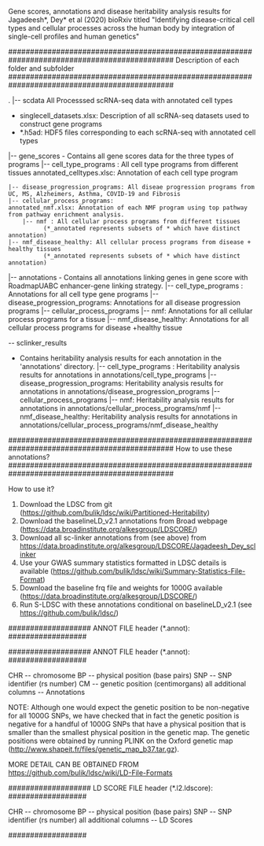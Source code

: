 Gene scores, annotations and disease heritability analysis results for Jagadeesh*, Dey* et al (2020) bioRxiv
titled
"Identifying disease-critical cell types and cellular processes across the human body by integration of single-cell profiles and human genetics"

##############################################################################################
Description of each folder and subfolder
##############################################################################################

.
|-- scdata
   All Processsed scRNA-seq data with annotated cell types 
   - singlecell_datasets.xlsx: Description of all scRNA-seq datasets used to construct gene programs
   - *.h5ad: HDF5 files corresponding to each scRNA-seq with annotated cell types  

|-- gene_scores 
    - Contains all gene scores data for the three types of programs 
    |-- cell_type_programs : All cell type programs from different tissues
    annotated_celltypes.xlsc: Annotation of each cell type program 

    |-- disease_progression_programs: All diseae progression programs from UC, MS, Alzheimers, Asthma, COVID-19 and Fibrosis 
    |-- cellular_process_programs:
    annotated_nmf.xlsx: Annotation of each NMF program using top pathway from pathway enrichment analysis.
    	|-- nmf : All cellular process programs from different tissues 
	    	  (*_annotated represents subsets of * which have distinct annotation)
	|-- nmf_disease_healthy: All cellular process programs from disease + healthy tissues 
         	  (*_annotated represents subsets of * which have distinct annotation) 

|-- annotations 
    - Contains all annotations linking genes in gene score with RoadmapUABC enhancer-gene linking strategy.
    |-- cell_type_programs : Annotations for all cell type gene programs
    |-- disease_progression_programs: Annotations for all disease progression programs 
    |-- cellular_process_programs 
    	|-- nmf: Annotations for all cellular process programs for a tissue 
	|-- nmf_disease_healthy: Annotations for all cellular process programs for disease +healthy tissue

-- sclinker_results 
   - Contains heritability analysis results for each annotation in the 'annotations' directory.
   |-- cell_type_programs : Heritability analysis results for annotations in annotations/cell_type_programs
   |-- disease_progression_programs: Heritability analysis results for annotations in annotations/disease_progression_programs
   |-- cellular_process_programs
       |-- nmf: Heritability analysis results for annotations in annotations/cellular_process_programs/nmf
       |-- nmf_disease_healthy: Heritability analysis results for annotations in annotations/cellular_process_programs/nmf_disease_healthy

##############################################################################################
How to use these annotations?
##############################################################################################

How to use it?

1) Download the LDSC from git (https://github.com/bulik/ldsc/wiki/Partitioned-Heritability)
2) Download the baselineLD_v2.1 annotations from Broad webpage (https://data.broadinstitute.org/alkesgroup/LDSCORE/)
3) Download all sc-linker annotations from (see above) from https://data.broadinstitute.org/alkesgroup/LDSCORE/Jagadeesh_Dey_sclinker
4) Use your GWAS summary statistics formatted in LDSC details is available (https://github.com/bulik/ldsc/wiki/Summary-Statistics-File-Format)
5) Download the baseline frq file and weights for 1000G available (https://data.broadinstitute.org/alkesgroup/LDSCORE/)
6) Run S-LDSC with these annotations conditional on baselineLD_v2.1 (see https://github.com/bulik/ldsc/)

###################
ANNOT FILE header (*.annot):
##################

###################
ANNOT FILE header (*.annot):
##################

CHR -- chromosome
BP -- physical position (base pairs)
SNP -- SNP identifier (rs number)
CM -- genetic position (centimorgans)
all additional columns -- Annotations

NOTE: Although one would expect the genetic position to be non-negative for all 1000G SNPs, we have checked that
in fact the genetic position is negative for a handful of 1000G SNPs that have a physical position that is smaller
than the smallest physical position in the genetic map. The genetic positions were obtained by running PLINK on
the Oxford genetic map (http://www.shapeit.fr/files/genetic_map_b37.tar.gz).

MORE DETAIL CAN BE OBTAINED FROM https://github.com/bulik/ldsc/wiki/LD-File-Formats


###################
LD SCORE FILE header (*.l2.ldscore):
##################

CHR -- chromosome
BP -- physical position (base pairs)
SNP -- SNP identifier (rs number)
all additional columns -- LD Scores

##################


